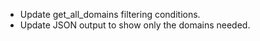 
* Update get_all_domains filtering conditions.
* Update JSON output to show only the domains needed.
